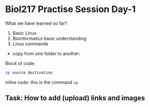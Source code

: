 # Biol217 Practise Session Day-1

What we have learned so far?

1. Basic Linux
2. Bioinformatics basic understanding
3. Linux commands

- copy from one folder to another:

Block of code:
```sh
cp source destination
```

inline code:
this is the command `cp`

## Task: How to add (upload) links and images 